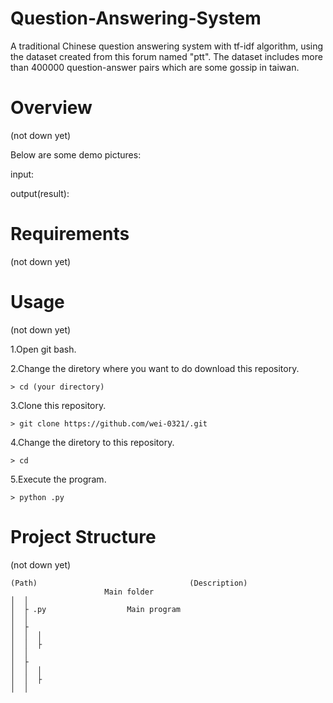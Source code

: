 # Question-Answering-System
A traditional Chinese question answering system with tf-idf algorithm, using the dataset created from this forum named "ptt".
The dataset includes more than 400000 question-answer pairs which are some gossip in taiwan.

# Overview 
(not down yet)

Below are some demo pictures:

input:


output(result):




# Requirements 
(not down yet)

# Usage 
(not down yet)

1.Open git bash. 

2.Change the diretory where you want to do download this repository.
```
> cd (your directory)
```
3.Clone this repository. 
```
> git clone https://github.com/wei-0321/.git
```
4.Change the diretory to this repository.
```
> cd 
```
5.Execute the program.
```
> python .py
```


# Project Structure
(not down yet)

```
(Path)                                	(Description)
                     Main folder     
│  │
│  ├ .py                  Main program
│  │
│  ├ 
│  │  │
│  │  ├ 
│  │
│  ├ 
│  │  │
│  │  ├ 
│  │
